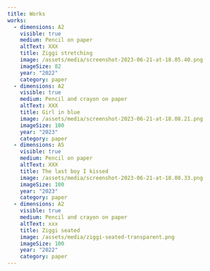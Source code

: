 ```yaml
---
title: Works
works:
  - dimensions: A2
    visible: true
    medium: Pencil on paper
    altText: XXX
    title: Ziggi stretching
    image: /assets/media/screenshot-2023-06-21-at-18.05.40.png
    imageSize: 82
    year: "2022"
    category: paper
  - dimensions: A2
    visible: true
    medium: Pencil and crayon on paper
    altText: XXX
    title: Girl in blue
    image: /assets/media/screenshot-2023-06-21-at-18.08.21.png
    imageSize: 100
    year: "2023"
    category: paper
  - dimensions: A5
    visible: true
    medium: Pencil on paper
    altText: XXX
    title: The last boy I kissed
    image: /assets/media/screenshot-2023-06-21-at-18.08.33.png
    imageSize: 100
    year: "2023"
    category: paper
  - dimensions: A2
    visible: true
    medium: Pencil and crayon on paper
    altText: xxx
    title: Ziggi seated
    image: /assets/media/ziggi-seated-transparent.png
    imageSize: 100
    year: "2022"
    category: paper
---
```

